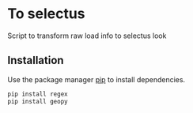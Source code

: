 # To selectus

Script to transform raw load info to selectus look 

## Installation

Use the package manager [pip](https://pip.pypa.io/en/stable/) to install dependencies.

```bash
pip install regex
pip install geopy
```